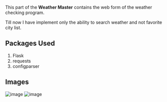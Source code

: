 This part of the **Weather Master** contains the web form of the weather checking program.

Till now I have implement only the ability to search weather and not favorite city list.
## Packages Used
1. Flask
2. requests
3. configparser

## Images
![image](https://github.com/dev-world-rohit/infotrixs/assets/136791205/162f8862-7bfb-4ef2-9938-7719eb736f98)
![image](https://github.com/dev-world-rohit/infotrixs/assets/136791205/2f85d842-c6d6-4bf2-b38a-d569f24f9100)
